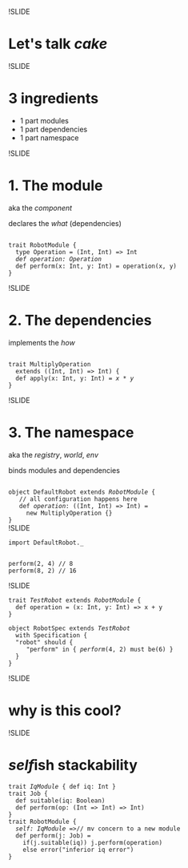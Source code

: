 !SLIDE

# Let's talk *cake*

!SLIDE

# 3 ingredients

* 1 part modules
* 1 part dependencies
* 1 part namespace

!SLIDE
# 1. The module

aka the *component*

declares the *what* (dependencies)
<div class="pre"><code>
trait RobotModule {
  type Operation = (Int, Int) => Int
  <em>def operation: Operation</em>
  def perform(x: Int, y: Int) = operation(x, y)
}
</code></div>

!SLIDE

# 2. The dependencies

implements the *how*
<div class="pre"><code>
trait MultiplyOperation
  extends ((Int, Int) => Int) {
  def apply(x: Int, y: Int) = <em>x * y</em>
}
</code></div>

!SLIDE

# 3. The namespace

aka the *registry*, *world*, *env*

binds modules and dependencies
<div class="pre"><code>
object DefaultRobot extends <em>RobotModule</em> {
   <span class="com">// all configuration happens here</span>
   def <em>operation</em>: ((Int, Int) => Int) =
     new MultiplyOperation {}
}
</code></div>
!SLIDE

    import DefaultRobot._

<div class="pre"><code>
perform(2, 4) <span class="com">// 8</span>
perform(8, 2) <span class="com">// 16</span>
</code></div>

!SLIDE
<div class="pre"><code>trait <em>TestRobot</em> extends <em>RobotModule</em> {
  def operation = (x: Int, y: Int) => x + y
}
</code></div>

<div class="pre"><code>
object RobotSpec extends <em>TestRobot</em>
  with Specification {
  "robot" should {
     "perform" in { <em>perform</em>(4, 2) must be(6) }
  }
}
</code></div>

!SLIDE

# why is this cool?

!SLIDE

# <em>self</em>ish stackability
<div class="pre"><code>trait <em>IqModule</em> { def iq: Int }
trait Job {
  def suitable(iq: Boolean)
  def perform(op: (Int => Int) => Int)
}
trait RobotModule {
  <em>self: IqModule =></em><span class="com">// mv concern to a new module</span>
  def perform(j: Job) =
    if(j.suitable(iq)) j.perform(operation)
    else error("inferior iq error")
}
</code></div>
